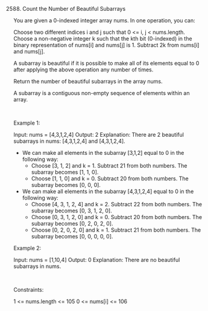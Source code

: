 2588. Count the Number of Beautiful Subarrays

You are given a 0-indexed integer array nums. In one operation, you can:

Choose two different indices i and j such that 0 <= i, j < nums.length.
Choose a non-negative integer k such that the kth bit (0-indexed) in the binary representation of nums[i] and nums[j] is 1.
Subtract 2k from nums[i] and nums[j].

A subarray is beautiful if it is possible to make all of its elements equal to 0 after applying the above operation any number of times.

Return the number of beautiful subarrays in the array nums.

A subarray is a contiguous non-empty sequence of elements within an array.

 

Example 1:

Input: nums = [4,3,1,2,4]
Output: 2
Explanation: There are 2 beautiful subarrays in nums: [4,3,1,2,4] and [4,3,1,2,4].
- We can make all elements in the subarray [3,1,2] equal to 0 in the following way:
  - Choose [3, 1, 2] and k = 1. Subtract 21 from both numbers. The subarray becomes [1, 1, 0].
  - Choose [1, 1, 0] and k = 0. Subtract 20 from both numbers. The subarray becomes [0, 0, 0].
- We can make all elements in the subarray [4,3,1,2,4] equal to 0 in the following way:
  - Choose [4, 3, 1, 2, 4] and k = 2. Subtract 22 from both numbers. The subarray becomes [0, 3, 1, 2, 0].
  - Choose [0, 3, 1, 2, 0] and k = 0. Subtract 20 from both numbers. The subarray becomes [0, 2, 0, 2, 0].
  - Choose [0, 2, 0, 2, 0] and k = 1. Subtract 21 from both numbers. The subarray becomes [0, 0, 0, 0, 0].


Example 2:

Input: nums = [1,10,4]
Output: 0
Explanation: There are no beautiful subarrays in nums.


 

Constraints:

1 <= nums.length <= 105
0 <= nums[i] <= 106